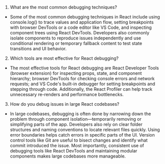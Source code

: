1. What are the most common debugging techniques?
- Some of the most common debugging techniques in React include using console.log() to trace values and application flow, setting breakpoints with browser DevTools or a code editor like VS Code, and inspecting component trees using React DevTools. Developers also commonly isolate components to reproduce issues independently and use conditional rendering or temporary fallback content to test state transitions and UI behavior.

2. Which tools are most effective for React debugging?
- The most effective tools for React debugging are React Developer Tools (browser extension) for inspecting props, state, and component hierarchy; browser DevTools for checking console errors and network requests; and VS Code's built-in debugger for setting breakpoints and stepping through code. Additionally, the React Profiler can help track unnecessary re-renders and performance bottlenecks.

3. How do you debug issues in large React codebases?
- In large codebases, debugging is often done by narrowing down the problem through component isolation—temporarily removing or simplifying parts of the app. Developers also rely on clear folder structures and naming conventions to locate relevant files quickly. Using error boundaries helps catch errors in specific parts of the UI. Version control tools like Git are useful to bisect changes and identify what commit introduced the issue. Most importantly, consistent use of debugging tools like React DevTools and maintaining modular components makes large codebases more manageable.